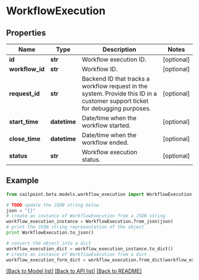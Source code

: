 # WorkflowExecution


## Properties

Name | Type | Description | Notes
------------ | ------------- | ------------- | -------------
**id** | **str** | Workflow execution ID. | [optional] 
**workflow_id** | **str** | Workflow ID. | [optional] 
**request_id** | **str** | Backend ID that tracks a workflow request in the system. Provide this ID in a customer support ticket for debugging purposes. | [optional] 
**start_time** | **datetime** | Date/time when the workflow started. | [optional] 
**close_time** | **datetime** | Date/time when the workflow ended. | [optional] 
**status** | **str** | Workflow execution status. | [optional] 

## Example

```python
from sailpoint.beta.models.workflow_execution import WorkflowExecution

# TODO update the JSON string below
json = "{}"
# create an instance of WorkflowExecution from a JSON string
workflow_execution_instance = WorkflowExecution.from_json(json)
# print the JSON string representation of the object
print WorkflowExecution.to_json()

# convert the object into a dict
workflow_execution_dict = workflow_execution_instance.to_dict()
# create an instance of WorkflowExecution from a dict
workflow_execution_form_dict = workflow_execution.from_dict(workflow_execution_dict)
```
[[Back to Model list]](../README.md#documentation-for-models) [[Back to API list]](../README.md#documentation-for-api-endpoints) [[Back to README]](../README.md)


